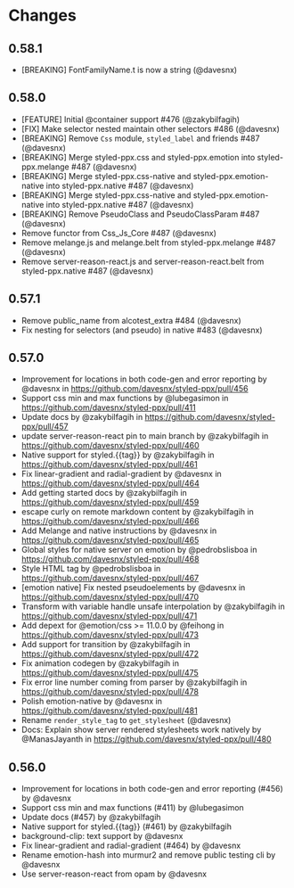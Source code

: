 # Changes

## 0.58.1
- [BREAKING] FontFamilyName.t is now a string (@davesnx)

## 0.58.0
- [FEATURE] Initial @container support #476 (@zakybilfagih)
- [FIX] Make selector nested maintain other selectors #486 (@davesnx)
- [BREAKING] Remove `Css` module, `styled_label` and friends #487 (@davesnx)
- [BREAKING] Merge styled-ppx.css and styled-ppx.emotion into styled-ppx.melange #487 (@davesnx)
- [BREAKING] Merge styled-ppx.css-native and styled-ppx.emotion-native into styled-ppx.native #487 (@davesnx)
- [BREAKING] Merge styled-ppx.css-native and styled-ppx.emotion-native into styled-ppx.native #487 (@davesnx)
- [BREAKING] Remove PseudoClass and PseudoClassParam #487 (@davesnx)
- Remove functor from Css_Js_Core #487 (@davesnx)
- Remove melange.js and melange.belt from styled-ppx.melange #487 (@davesnx)
- Remove server-reason-react.js and server-reason-react.belt from styled-ppx.native #487 (@davesnx)

## 0.57.1
- Remove public_name from alcotest_extra #484 (@davesnx)
- Fix nesting for selectors (and pseudo) in native #483 (@davesnx)

## 0.57.0

- Improvement for locations in both code-gen and error reporting by @davesnx in https://github.com/davesnx/styled-ppx/pull/456
- Support css min and max functions by @lubegasimon in https://github.com/davesnx/styled-ppx/pull/411
- Update docs by @zakybilfagih in https://github.com/davesnx/styled-ppx/pull/457
- update server-reason-react pin to main branch by @zakybilfagih in https://github.com/davesnx/styled-ppx/pull/460
- Native support for styled.{{tag}} by @zakybilfagih in https://github.com/davesnx/styled-ppx/pull/461
- Fix linear-gradient and radial-gradient  by @davesnx in https://github.com/davesnx/styled-ppx/pull/464
- Add getting started docs by @zakybilfagih in https://github.com/davesnx/styled-ppx/pull/459
- escape curly on remote markdown content by @zakybilfagih in https://github.com/davesnx/styled-ppx/pull/466
- Add Melange and native instructions by @davesnx in https://github.com/davesnx/styled-ppx/pull/465
- Global styles for native server on emotion by @pedrobslisboa in https://github.com/davesnx/styled-ppx/pull/468
- Style HTML tag by @pedrobslisboa in https://github.com/davesnx/styled-ppx/pull/467
- [emotion native] Fix nested pseudoelements by @davesnx in https://github.com/davesnx/styled-ppx/pull/470
- Transform with variable handle unsafe interpolation by @zakybilfagih in https://github.com/davesnx/styled-ppx/pull/471
- Add depext for @emotion/css >= 11.0.0 by @feihong in https://github.com/davesnx/styled-ppx/pull/473
- Add support for transition by @zakybilfagih in https://github.com/davesnx/styled-ppx/pull/472
- Fix animation codegen by @zakybilfagih in https://github.com/davesnx/styled-ppx/pull/475
- Fix error line number coming from parser by @zakybilfagih in https://github.com/davesnx/styled-ppx/pull/478
- Polish emotion-native by @davesnx in https://github.com/davesnx/styled-ppx/pull/481
- Rename `render_style_tag` to `get_stylesheet` (@davesnx)
- Docs: Explain show server rendered stylesheets work natively by @ManasJayanth in https://github.com/davesnx/styled-ppx/pull/480

## 0.56.0

- Improvement for locations in both code-gen and error reporting (#456) by @davesnx
- Support css min and max functions (#411) by @lubegasimon
- Update docs (#457) by @zakybilfagih
- Native support for styled.{{tag}} (#461) by @zakybilfagih
- background-clip: text support by @davesnx
- Fix linear-gradient and radial-gradient (#464) by @davesnx
- Rename emotion-hash into murmur2 and remove public testing cli by @davesnx
- Use server-reason-react from opam by @davesnx
